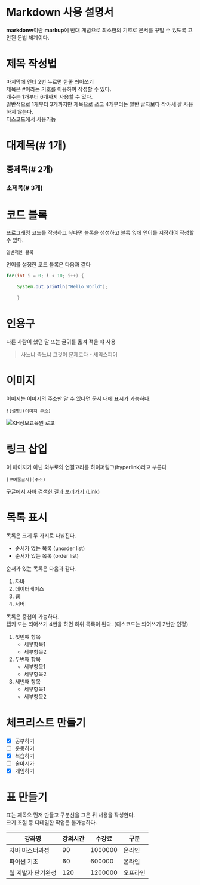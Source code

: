 # Markdown 사용 설명서

**markdonw**이란 **markup**에 반대 개념으로 최소한의 기호로 문서를 꾸밀 수 있도록 고안된 문법 체계이다.

# 제목 작성법

마지막에 엔터 2번 누르면 한줄 띄어쓰기  
제목은 #이라는 기호를 이용하여 작성할 수 있다.  
개수는 1개부터 6개까지 사용할 수 있다.  
일반적으로 1개부터 3개까지만 제목으로 쓰고 4개부터는 일반 글자보다 작아서 잘 사용하지 않는다.  
디스코드에서 사용가능

# 대제목(# 1개)
## 중제목(# 2개)
### 소제목(# 3개)

# 코드 블록

프로그래밍 코드를 작성하고 싶다면 블록을 생성하고 블록 옆에 언어를 지정하여 작성할 수 있다.

```
일반적인 블록
```

언어를 설정한 코드 블록은 다음과 같다

```java
for(int i = 0; i < 10; i++) {

	System.out.println("Hello World");
	
	}
```

# 인용구

다른 사람이 했던 말 또는 글귀를 옮겨 적을 떄 사용

> 사느냐 죽느냐 그것이 문제로다 - 셰익스피어

# 이미지

이미지는 이미지의 주소만 알 수 있다면 문서 내에 표시가 가능하다.

```
![설명](이미지 주소)
```
![KH정보교육원 로고](https://image.rocketpunch.com/company/105846/khjeongbogyoyugweon_logo_1572925088.png?s=400x400&t=inside)

# 링크 삽입

이 페이지가 아닌 외부로의 연결고리를 하이퍼링크(hyperlink)라고 부른다

```
[보여줄글자](주소)
```

[구글에서 자바 검색한 결과 보러가기 (Link)](https://www.google.com/search?q=%EC%9E%90%E3%85%8F%EB%B0%94&source=lmns&bih=951&biw=1113&hl=ko&sa=X&ved=2ahUKEwiRtpimzKKDAxV8Z_UHHVLvABEQ0pQJKAB6BAgBEAI)


# 목록 표시

목록은 크게 두 가지로 나눠진다.

- 순서가 없는 목록 (unorder list)
- 순서가 있는 목록 (order list)

순서가 있는 목록은 다음과 같다.

1. 자바
2. 데이터베이스
3. 웹
4. 서버

목록은 중첩이 가능하다.  
탭키 또는 띄어쓰기 4번을 하면 하위 목록이 된다.
(디스코드는 띄어쓰기 2번만 인정)

1. 첫번쨰 항목
	- 세부항목1
    - 세부항목2
2. 두번째 항목
    - 세부항목1
    - 세부항목2
3. 세번째 항목
    - 세부항목1
    - 세부항목2

# 체크리스트 만들기

- [x] 공부하기
- [ ] 운동하기
- [x] 복습하기
- [ ] 술마시가
- [x] 게임하기

# 표 만들기

표는 제목으 먼저 만들고 구분선을 그은 뒤 내용을 작성한다.  
크기 조절 등 디테일한 작업은 불가능하다.  

| 강좌명 | 강의시간 | 수강료 | 구분 |  
| --- | --- | --- | --- |  
| 자바 마스터과정 | 90 | 1000000 | 온라인 |
| 파이썬 기초 | 60 | 600000 | 온라인 |
| 웹 계발자 단기완성 | 120 | 1200000 | 오프라인 |